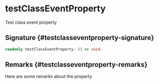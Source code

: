 # testClassEventProperty

Test class event property

## Signature {#testclasseventproperty-signature}

```typescript
readonly testClassEventProperty: () => void;
```

## Remarks {#testclasseventproperty-remarks}

Here are some remarks about the property
